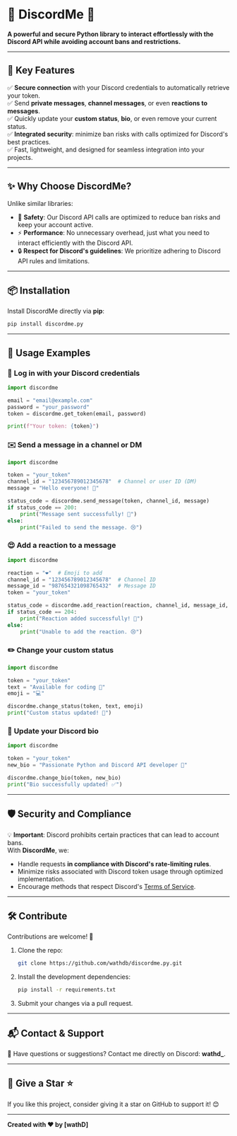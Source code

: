 # 🎉 DiscordMe 🐍  

**A powerful and secure Python library to interact effortlessly with the Discord API while avoiding account bans and restrictions.**  

---

## 🚀 **Key Features**  
✅ **Secure connection** with your Discord credentials to automatically retrieve your token.  
✅ Send **private messages**, **channel messages**, or even **reactions to messages**.  
✅ Quickly update your **custom status**, **bio**, or even remove your current status.  
✅ **Integrated security**: minimize ban risks with calls optimized for Discord's best practices.  
✅ Fast, lightweight, and designed for seamless integration into your projects.  

---

## ✨ **Why Choose DiscordMe?**  

Unlike similar libraries:  
- 🎯 **Safety**: Our Discord API calls are optimized to reduce ban risks and keep your account active.  
- ⚡ **Performance**: No unnecessary overhead, just what you need to interact efficiently with the Discord API.  
- 🔒 **Respect for Discord's guidelines**: We prioritize adhering to Discord API rules and limitations.  

---

## 📦 **Installation**  

Install DiscordMe directly via **pip**:  
```bash
pip install discordme.py
```

---

## 📄 **Usage Examples**  

### 🔐 **Log in with your Discord credentials**  
```python
import discordme

email = "email@example.com"
password = "your_password"
token = discordme.get_token(email, password)

print(f"Your token: {token}")
```

### ✉️ **Send a message in a channel or DM**  
```python
import discordme

token = "your_token"
channel_id = "123456789012345678"  # Channel or user ID (DM)
message = "Hello everyone! 🚀"

status_code = discordme.send_message(token, channel_id, message)
if status_code == 200:
    print("Message sent successfully! 🎉")
else:
    print("Failed to send the message. 😢")
```

### 😍 **Add a reaction to a message**  
```python
import discordme

reaction = "❤️"  # Emoji to add
channel_id = "123456789012345678"  # Channel ID
message_id = "987654321098765432"  # Message ID
token = "your_token"

status_code = discordme.add_reaction(reaction, channel_id, message_id, token)
if status_code == 204:
    print("Reaction added successfully! 🎉")
else:
    print("Unable to add the reaction. 😢")
```

### ✏️ **Change your custom status**  
```python
import discordme

token = "your_token"
text = "Available for coding 🐍"
emoji = "💻"

discordme.change_status(token, text, emoji)
print("Custom status updated! 🎯")
```

### 📝 **Update your Discord bio**  
```python
import discordme

token = "your_token"
new_bio = "Passionate Python and Discord API developer 🚀"

discordme.change_bio(token, new_bio)
print("Bio successfully updated! ✅")
```

---

## 🛡️ **Security and Compliance**  
💡 **Important**: Discord prohibits certain practices that can lead to account bans.  
With **DiscordMe**, we:  
- Handle requests **in compliance with Discord's rate-limiting rules**.  
- Minimize risks associated with Discord token usage through optimized implementation.  
- Encourage methods that respect Discord's [Terms of Service](https://discord.com/terms).  

---

## 🛠️ **Contribute**  

Contributions are welcome! 🎉  
1. Clone the repo:  
   ```bash
   git clone https://github.com/wathdb/discordme.py.git
   ```  
2. Install the development dependencies:  
   ```bash
   pip install -r requirements.txt
   ```  
3. Submit your changes via a pull request.  

---

## 📬 **Contact & Support**  
💬 Have questions or suggestions? Contact me directly on Discord: **wathd_**.  

---

## 🌟 **Give a Star ⭐**  
If you like this project, consider giving it a star on GitHub to support it! 😊  

---

**Created with ❤️ by [wathD]**
